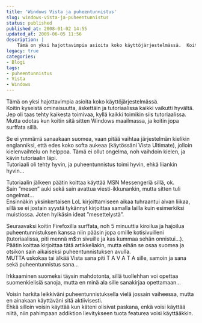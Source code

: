 ```yaml
---
title: 'Windows Vista ja puheentunnistus'
slug: windows-vista-ja-puheentunnistus
status: published
published_at: 2008-01-02 14:55
updated_at: 2009-06-05 11:56
description: |
    Tämä on yksi hajottavimpia asioita koko käyttöjärjestelmässä.  Koitin kyseistä ominaisuutta, äskettäin ja tutoriaalissa kaikki vaikutti hyvältä. Jep oli taas tehty kaikesta toimivaa, kyllä kaikki toimikin siis tutoriaalissa. Mutta odotas kun koitin sitä sitten Windows maailmassa, ja koitin jopa surffata sillä.  Se ei ymmärrä sanaakaan suomea, vaan pitää vaihtaa järjestelmän kielikin englanniksi, että edes koko softa aukeaa (käytössäni Vista Ultimate), jolloin kielenvaihtelu on helppoa. Tämä ei ollut ongelma, noh vaihdoin kielen, ja
legacy: true
categories:
- Blogi
tags:
- puheentunnistus
- Vista
- Windows
---
```


<p>Tämä on yksi hajottavimpia asioita koko käyttöjärjestelmässä.<br />
 Koitin kyseistä ominaisuutta, äskettäin ja tutoriaalissa kaikki vaikutti hyvältä. Jep oli taas tehty kaikesta toimivaa, kyllä kaikki toimikin siis tutoriaalissa. Mutta odotas kun koitin sitä sitten Windows maailmassa, ja koitin jopa surffata sillä.</p>
<p>Se ei ymmärrä sanaakaan suomea, vaan pitää vaihtaa järjestelmän kielikin englanniksi, että edes koko softa aukeaa (käytössäni Vista Ultimate), jolloin kielenvaihtelu on helppoa. Tämä ei ollut ongelma, noh vaihdoin kielen, ja kävin tutoriaalin läpi.<br />
 Tutoriaali oli tehty hyvin, ja puheentunnistus toimi hyvin, ehkä liiankin hyvin&#8230;</p>
<p>Tutoriaalin jälkeen päätin koittaa käyttää MSN Messengeriä sillä, ok.<br />
 Sain &#8221;mesen&#8221; auki sekä sain avattua viesti-ikkunankin, mutta sitten tuli ongelmat&#8230;<br />
 Ensinnäkin yksinkertaisen LoL kirjoittamiseen aikaa tuhraantui aivan liikaa, sillä se ei jostain syystä tykännyt kirjoittaa samalla lailla kuin esimerkiksi muistiossa. Joten hylkäsin ideat &#8221;mesettelystä&#8221;.</p>
<p>Seuraavaksi koitin Firefoxilla surffata, noh 5 minuuttia kiroilua ja hajoilua puheentunnistuksen kanssa niin pääsin jopa omille kotisivuilleni (tutoriaalissa, piti mennä m$:n sivuille ja kas kummaa sehän onnistui&#8230;).<br />
 Päätin koittaa kirjoittaa tätä artikkeliakin, mutta eihän se osaa suomea ja otsikon sain aikaiseksi puheentunnistuksen avulla.<br />
 MUTTA uskokaa tai älkää Vista sana piti T A V A T A sille, samoin ja sana sekä puheentunnistus sana&#8230;</p>
<p>Irkkaaminen suomeksi täysin mahdotonta, sillä tuollehhan voi opettaa suomenkielisiä sanoja, mutta en minä ala sille sanakirjaa opettamaan&#8230;</p>
<p>Voisin harkita leikkiväni puheentunnistuksella vielä jossain vaiheessa, mutta en ainakaan käyttäväni sitä aktiivisesti.<br />
 Ehkä silloin voisin käyttää kun käteni olisivat paskana, enkä voisi käyttää niitä, niin pahimpaan addiktion lievitykseen tuota featurea voisi käyttääkkin.</p>